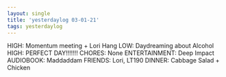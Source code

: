 ```yaml
---
layout: single
title: 'yesterdaylog 03-01-21'
tags: yesterdaylog
---
```


HIGH: Momentum meeting + Lori Hang
LOW: Daydreaming about Alcohol
HIGH: PERFECT DAY!!!!!!!
CHORES: None
ENTERTAINMENT: Deep Impact
AUDIOBOOK: Maddaddam
FRIENDS: Lori, LT190
DINNER: Cabbage Salad + Chicken
